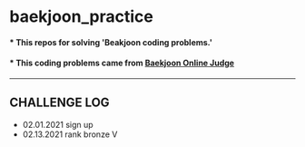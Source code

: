 # baekjoon_practice
#### * This repos for solving 'Beakjoon coding problems.'  
#### * This coding problems came from [Baekjoon Online Judge](https://www.acmicpc.net/)
---
## CHALLENGE LOG  
* 02.01.2021 sign up  
* 02.13.2021 rank bronze V